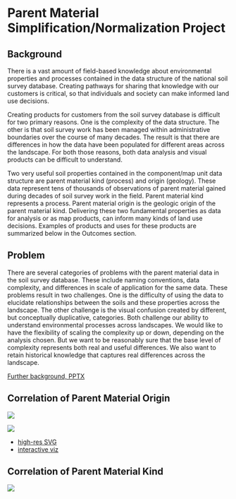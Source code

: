 # Parent Material Simplification/Normalization Project
## Background
There is a vast amount of field-based knowledge about environmental properties and processes contained in the data structure of the national soil survey database. Creating pathways for sharing that knowledge with our customers is critical, so that individuals and society can make informed land use decisions.

Creating products for customers from the soil survey database is difficult for two primary reasons. One is the complexity of the data structure. The other is that soil survey work has been managed within administrative boundaries over the course of many decades. The result is that there are differences in how the data have been populated for different areas across the landscape. For both those reasons, both data analysis and visual products can be difficult to understand.

Two very useful soil properties contained in the component/map unit data structure are parent material kind (process) and origin (geology). These data represent tens of thousands of observations of parent material gained during decades of soil survey work in the field. Parent material kind represents a process. Parent material origin is the geologic origin of the parent material kind. Delivering these two fundamental properties as data for analysis or as map products, can inform many kinds of land use decisions. Examples of products and uses for these products are summarized below in the Outcomes section.

## Problem
There are several categories of problems with the parent material data in the soil survey database. These include naming conventions, data complexity, and differences in scale of application for the same data. These problems result in two challenges. One is the difficulty of using the data to elucidate relationships between the soils and these properties across the landscape. The other challenge is the visual confusion created by different, but conceptually duplicative, categories. Both challenge our ability to understand environmental processes across landscapes.
We would like to have the flexibility of scaling the complexity up or down, depending on the analysis chosen. But we want to be reasonably sure that the base level of complexity represents both real and useful differences. We also want to retain historical knowledge that captures real differences across the landscape.

[Further background, PPTX](https://ncss-tech.github.io/ssurgo-parent-material/project-planning/pm-ideas.pptx)


## Correlation of Parent Material Origin

![](https://ncss-tech.github.io/ssurgo-parent-material/national-stats/summaries/pmorigin-top-30-proportion.png)

![](https://ncss-tech.github.io/ssurgo-parent-material/pmorigin-correlation/coarse-groupings.png)
   * [high-res SVG](https://ncss-tech.github.io/ssurgo-parent-material/pmorigin-correlation/coarse-groupings.svg)
   * [interactive viz](https://ncss-tech.github.io/ssurgo-parent-material/pmorigin-correlation/correlation-viz.html)
   

## Correlation of Parent Material Kind

![](https://ncss-tech.github.io/ssurgo-parent-material/national-stats/summaries/pmkind-top-30-proportion.png)
